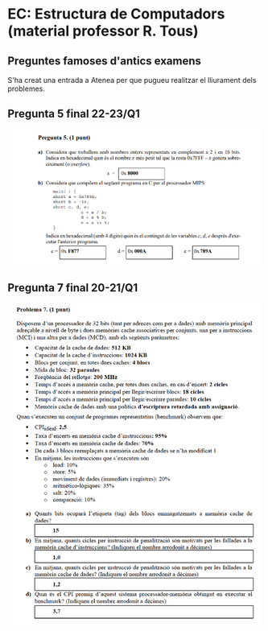 # EC: Estructura de Computadors (material professor R. Tous)

## Preguntes famoses d'antics examens 

S'ha creat una entrada a Atenea per que pugueu realitzar el lliurament dels problemes.

## Pregunta 5 final 22-23/Q1

![image](antics_examens/22_23_Q1_final_p5.png)

## Pregunta 7 final 20-21/Q1

![image](antics_examens/20_21_Q1_final_p7.png)




